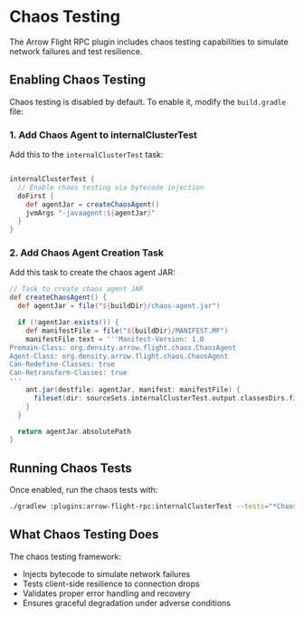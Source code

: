 # Chaos Testing

The Arrow Flight RPC plugin includes chaos testing capabilities to simulate network failures and test resilience.

## Enabling Chaos Testing

Chaos testing is disabled by default. To enable it, modify the `build.gradle` file:

### 1. Add Chaos Agent to internalClusterTest

Add this to the `internalClusterTest` task:

```gradle

internalClusterTest {
  // Enable chaos testing via bytecode injection
  doFirst {
    def agentJar = createChaosAgent()
    jvmArgs "-javaagent:${agentJar}"
  }
}
```

### 2. Add Chaos Agent Creation Task

Add this task to create the chaos agent JAR:

```gradle
// Task to create chaos agent JAR
def createChaosAgent() {
  def agentJar = file("${buildDir}/chaos-agent.jar")

  if (!agentJar.exists()) {
    def manifestFile = file("${buildDir}/MANIFEST.MF")
    manifestFile.text = '''Manifest-Version: 1.0
Premain-Class: org.density.arrow.flight.chaos.ChaosAgent
Agent-Class: org.density.arrow.flight.chaos.ChaosAgent
Can-Redefine-Classes: true
Can-Retransform-Classes: true
'''
    ant.jar(destfile: agentJar, manifest: manifestFile) {
      fileset(dir: sourceSets.internalClusterTest.output.classesDirs.first(), includes: 'org/density/arrow/flight/chaos/ChaosAgent*.class')
    }
  }

  return agentJar.absolutePath
}
```

## Running Chaos Tests

Once enabled, run the chaos tests with:

```bash
./gradlew :plugins:arrow-flight-rpc:internalClusterTest --tests="*Chaos*"
```

## What Chaos Testing Does

The chaos testing framework:
- Injects bytecode to simulate network failures
- Tests client-side resilience to connection drops
- Validates proper error handling and recovery
- Ensures graceful degradation under adverse conditions
